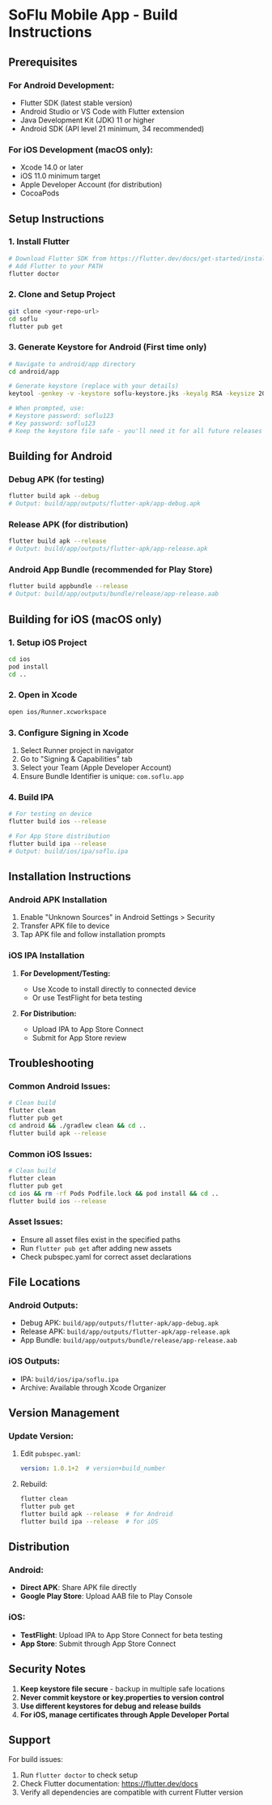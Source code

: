# SoFlu Mobile App - Build Instructions

## Prerequisites

### For Android Development:
- Flutter SDK (latest stable version)
- Android Studio or VS Code with Flutter extension
- Java Development Kit (JDK) 11 or higher
- Android SDK (API level 21 minimum, 34 recommended)

### For iOS Development (macOS only):
- Xcode 14.0 or later
- iOS 11.0 minimum target
- Apple Developer Account (for distribution)
- CocoaPods

## Setup Instructions

### 1. Install Flutter
```bash
# Download Flutter SDK from https://flutter.dev/docs/get-started/install
# Add Flutter to your PATH
flutter doctor
```

### 2. Clone and Setup Project
```bash
git clone <your-repo-url>
cd soflu
flutter pub get
```

### 3. Generate Keystore for Android (First time only)
```bash
# Navigate to android/app directory
cd android/app

# Generate keystore (replace with your details)
keytool -genkey -v -keystore soflu-keystore.jks -keyalg RSA -keysize 2048 -validity 10000 -alias soflu-key

# When prompted, use:
# Keystore password: soflu123
# Key password: soflu123
# Keep the keystore file safe - you'll need it for all future releases
```

## Building for Android

### Debug APK (for testing)
```bash
flutter build apk --debug
# Output: build/app/outputs/flutter-apk/app-debug.apk
```

### Release APK (for distribution)
```bash
flutter build apk --release
# Output: build/app/outputs/flutter-apk/app-release.apk
```

### Android App Bundle (recommended for Play Store)
```bash
flutter build appbundle --release
# Output: build/app/outputs/bundle/release/app-release.aab
```

## Building for iOS (macOS only)

### 1. Setup iOS Project
```bash
cd ios
pod install
cd ..
```

### 2. Open in Xcode
```bash
open ios/Runner.xcworkspace
```

### 3. Configure Signing in Xcode
1. Select Runner project in navigator
2. Go to "Signing & Capabilities" tab
3. Select your Team (Apple Developer Account)
4. Ensure Bundle Identifier is unique: `com.soflu.app`

### 4. Build IPA
```bash
# For testing on device
flutter build ios --release

# For App Store distribution
flutter build ipa --release
# Output: build/ios/ipa/soflu.ipa
```

## Installation Instructions

### Android APK Installation
1. Enable "Unknown Sources" in Android Settings > Security
2. Transfer APK file to device
3. Tap APK file and follow installation prompts

### iOS IPA Installation
1. **For Development/Testing:**
   - Use Xcode to install directly to connected device
   - Or use TestFlight for beta testing

2. **For Distribution:**
   - Upload IPA to App Store Connect
   - Submit for App Store review

## Troubleshooting

### Common Android Issues:
```bash
# Clean build
flutter clean
flutter pub get
cd android && ./gradlew clean && cd ..
flutter build apk --release
```

### Common iOS Issues:
```bash
# Clean build
flutter clean
flutter pub get
cd ios && rm -rf Pods Podfile.lock && pod install && cd ..
flutter build ios --release
```

### Asset Issues:
- Ensure all asset files exist in the specified paths
- Run `flutter pub get` after adding new assets
- Check pubspec.yaml for correct asset declarations

## File Locations

### Android Outputs:
- Debug APK: `build/app/outputs/flutter-apk/app-debug.apk`
- Release APK: `build/app/outputs/flutter-apk/app-release.apk`
- App Bundle: `build/app/outputs/bundle/release/app-release.aab`

### iOS Outputs:
- IPA: `build/ios/ipa/soflu.ipa`
- Archive: Available through Xcode Organizer

## Version Management

### Update Version:
1. Edit `pubspec.yaml`:
   ```yaml
   version: 1.0.1+2  # version+build_number
   ```

2. Rebuild:
   ```bash
   flutter clean
   flutter pub get
   flutter build apk --release  # for Android
   flutter build ipa --release  # for iOS
   ```

## Distribution

### Android:
- **Direct APK**: Share APK file directly
- **Google Play Store**: Upload AAB file to Play Console

### iOS:
- **TestFlight**: Upload IPA to App Store Connect for beta testing
- **App Store**: Submit through App Store Connect

## Security Notes

1. **Keep keystore file secure** - backup in multiple safe locations
2. **Never commit keystore or key.properties to version control**
3. **Use different keystores for debug and release builds**
4. **For iOS, manage certificates through Apple Developer Portal**

## Support

For build issues:
1. Run `flutter doctor` to check setup
2. Check Flutter documentation: https://flutter.dev/docs
3. Verify all dependencies are compatible with current Flutter version